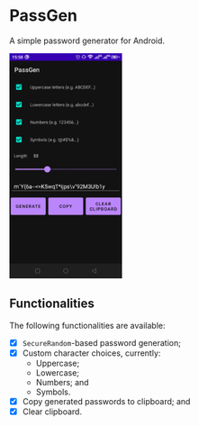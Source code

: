 # PassGen

A simple password generator for Android.

<img src="app.png" width="200" />

## Functionalities 

The following functionalities are available: 

- [X] `SecureRandom`-based password generation;
- [X] Custom character choices, currently:
    - Uppercase;
    - Lowercase;
    - Numbers; and
    - Symbols.
- [X] Copy generated passwords to clipboard; and
- [X] Clear clipboard.
